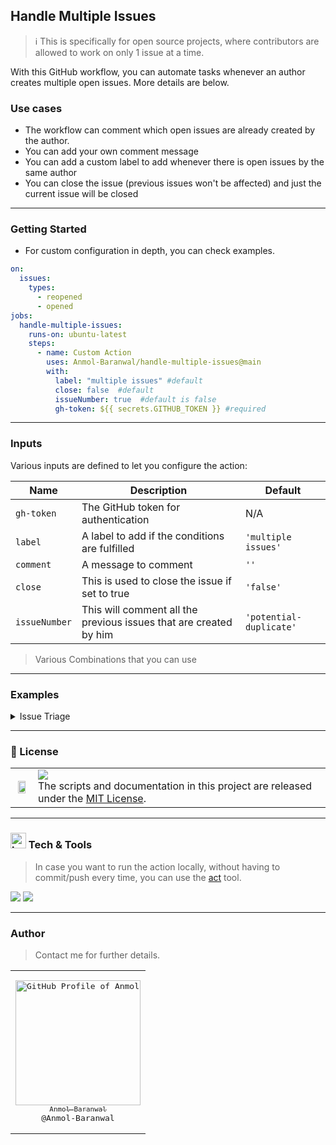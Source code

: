 ## Handle Multiple Issues

> ℹ️ This is specifically for open source projects, where contributors are allowed to work on only 1 issue at a time.

With this GitHub workflow, you can automate tasks whenever an author creates multiple open issues. More details are below.

### Use cases

- The workflow can comment which open issues are already created by the author.
- You can add your own comment message
- You can add a custom label to add whenever there is open issues by the same author
- You can close the issue (previous issues won't be affected) and just the current issue will be closed

---

### Getting Started

- For custom configuration in depth, you can check examples.

```yml
on:
  issues:
    types:
      - reopened
      - opened
jobs:
  handle-multiple-issues:
    runs-on: ubuntu-latest
    steps:
      - name: Custom Action
        uses: Anmol-Baranwal/handle-multiple-issues@main
        with:
          label: "multiple issues" #default
          close: false  #default
          issueNumber: true  #default is false
          gh-token: ${{ secrets.GITHUB_TOKEN }} #required
```

---

### Inputs

Various inputs are defined to let you configure the action:

| Name | Description | Default |
| --- | --- | --- |
| `gh-token` | The GitHub token for authentication | N/A |
| `label` | A label to add if the conditions are fulfilled | `'multiple issues'` |
| `comment` | A message to comment | `''` |
| `close` | This is used to close the issue if set to true | `'false'` |
| `issueNumber` | This will comment all the previous issues that are created by him | `'potential-duplicate'` |

> Various Combinations that you can use


---

### Examples

<details>
  <summary>Issue Triage</summary>
</details>

---

### 📝 License

<table>
  <tr>
     <td>
       <p align="center"> <img src="https://github.com/rupali-codes/LinksHub/assets/66154908/65ae0c03-9cad-47a6-80b8-23c91cd2ac4e" width="80%"></img>
    </td>
    <td> 
      <img src="https://img.shields.io/badge/License-MIT-yellow.svg"/> <br> 
The scripts and documentation in this project are released under the <a href="./LICENSE">MIT License</a>. <img width=2300/>
    </td>
  </tr>
</table>

---

### <img src="https://user-images.githubusercontent.com/74038190/221857984-5bf77e81-6f65-4502-a7c8-f29a978efb3f.png" alt="bullseye" width="25" /> Tech & Tools

> In case you want to run the action locally, without having to commit/push every time, you can use the [act](https://github.com/nektos/act) tool.

<img src="https://img.shields.io/badge/TypeScript-007ACC?style=for-the-badge&logo=typescript&logoColor=white" /> <img src="https://img.shields.io/badge/GitHub_Actions-2088FF?style=for-the-badge&logo=github-actions&logoColor=white" />

---

### Author 

> Contact me for further details.

<table>
<td align="center" width="200"><pre><a href="https://github.com/Anmol-Baranwal"><img src="https://avatars.githubusercontent.com/u/74038190?v=4" width="200" alt="GitHub Profile of Anmol Baranwal" /><br><sub>Anmol Baranwal</sub></a><br>@Anmol-Baranwal</pre></td>
</table>

